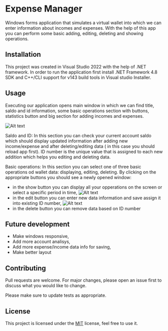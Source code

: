 # Expense Manager

Windows forms application that simulates a virtual wallet into which we can enter information about incomes and expenses. With the help of this app you can perform some basic adding, editing, deleting and showing operations.

## Installation

This project was created in Visual Studio 2022 with the help of .NET framework. In order to run the application first install .NET Framework 4.8 SDK and C++/CLI support for v143 build tools in Visual studio Installer. 

## Usage

Executing our application opens main window in which we can find title, saldo and id information, some basic operations section with buttons, statistics button and big section for adding incomes and expenses.

![Alt text](main_screen.png)

Saldo and ID:
In this section you can check your current account saldo which should display updated information after adding new income/expense and after deleting/editing data ( in this case you should reload app first).
ID number is the unique value that is assigned to each new addition which helps you editing and deleting data.

Basic operations:
In this section you can select one of three basic operations od wallet data: displaying, editing, deleting. By clicking on the appropriate buttons you should see a newly opened window:
- in the show button you can display all your opperations on the screen or select a specific period in time,
![Alt text](history_screen.png)
- in the edit button you can enter new data information and save assign it into existing ID number,
![Alt text](edit_screen.png)
- in the delete button you can remove data based on ID number

## Future development

- Make windows responsive,
- Add more account analisys,
- Add more expense/income data info for saving,
- Make better layout

## Contributing

Pull requests are welcome. For major changes, please open an issue first
to discuss what you would like to change.

Please make sure to update tests as appropriate. 

## License

This project is licensed under the [MIT](https://choosealicense.com/licenses/mit/) license, feel free to use it.
